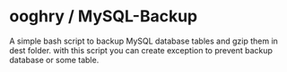ooghry / MySQL-Backup
=================================
A simple bash script to backup MySQL database tables and gzip them in dest folder.
with this script you can create exception to prevent backup database or some table.